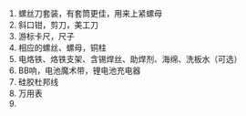 1. 螺丝刀套装，有套筒更佳，用来上紧螺母
2. 斜口钳，剪刀，美工刀
3. 游标卡尺，尺子
4. 相应的螺丝、螺母，铜柱
5. 电烙铁、烙铁支架、含锡焊丝、助焊剂、海绵、洗板水（可选）
6. BB响，电池魔术带，锂电池充电器
7. 硅胶杜邦线
8. 万用表
9. 